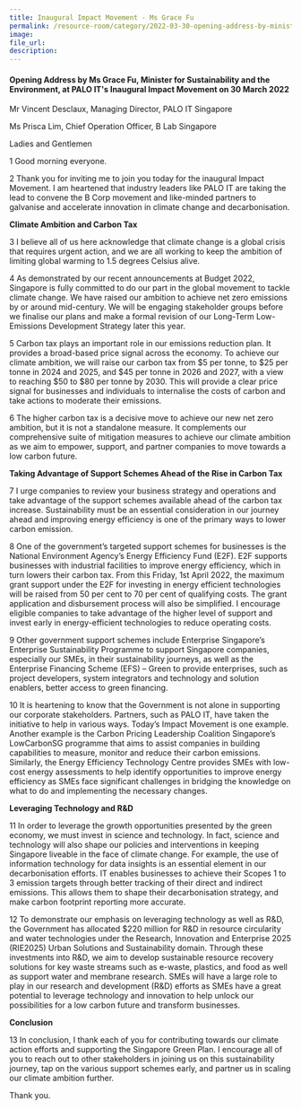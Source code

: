 ```yaml
---  
title: Inaugural Impact Movement - Ms Grace Fu
permalink: /resource-room/category/2022-03-30-opening-address-by-minister-at-inaugural-impact-movement
image:  
file_url:  
description:  
---  
```


#### Opening Address by Ms Grace Fu, Minister for Sustainability and the Environment, at PALO IT's Inaugural Impact Movement on 30 March 2022

Mr Vincent Desclaux, Managing Director, PALO IT Singapore  

Ms Prisca Lim, Chief Operation Officer, B Lab Singapore  

Ladies and Gentlemen  

1 Good morning everyone.  

2 Thank you for inviting me to join you today for the inaugural Impact Movement. I am heartened that industry leaders like PALO IT are taking the lead to convene the B Corp movement and like-minded partners to galvanise and accelerate innovation in climate change and decarbonisation.  

**Climate Ambition and Carbon Tax**  

3 I believe all of us here acknowledge that climate change is a global crisis that requires urgent action, and we are all working to keep the ambition of limiting global warming to 1.5 degrees Celsius alive.   

4 As demonstrated by our recent announcements at Budget 2022, Singapore is fully committed to do our part in the global movement to tackle climate change. We have raised our ambition to achieve net zero emissions by or around mid-century. We will be engaging stakeholder groups before we finalise our plans and make a formal revision of our Long-Term Low-Emissions Development Strategy later this year.  

5 Carbon tax plays an important role in our emissions reduction plan. It provides a broad-based price signal across the economy. To achieve our climate ambition, we will raise our carbon tax from $5 per tonne, to $25 per tonne in 2024 and 2025, and $45 per tonne in 2026 and 2027, with a view to reaching $50 to $80 per tonne by 2030. This will provide a clear price signal for businesses and individuals to internalise the costs of carbon and take actions to moderate their emissions.  

6 The higher carbon tax is a decisive move to achieve our new net zero ambition, but it is not a standalone measure. It complements our comprehensive suite of mitigation measures to achieve our climate ambition as we aim to empower, support, and partner companies to move towards a low carbon future.  

**Taking Advantage of Support Schemes Ahead of the Rise in Carbon Tax**

7 I urge companies to review your business strategy and operations and take advantage of the support schemes available ahead of the carbon tax increase. Sustainability must be an essential consideration in our journey ahead and improving energy efficiency is one of the primary ways to lower carbon emission.  

8 One of the government’s targeted support schemes for businesses is the National Environment Agency’s Energy Efficiency Fund (E2F). E2F supports businesses with industrial facilities to improve energy efficiency, which in turn lowers their carbon tax. From this Friday, 1st April 2022, the maximum grant support under the E2F for investing in energy efficient technologies will be raised from 50 per cent to 70 per cent of qualifying costs. The grant application and disbursement process will also be simplified. I encourage eligible companies to take advantage of the higher level of support and invest early in energy-efficient technologies to reduce operating costs.  

9 Other government support schemes include Enterprise Singapore’s Enterprise Sustainability Programme to support Singapore companies, especially our SMEs, in their sustainability journeys, as well as the Enterprise Financing Scheme (EFS) – Green to provide enterprises, such as project developers, system integrators and technology and solution enablers, better access to green financing.  

10 It is heartening to know that the Government is not alone in supporting our corporate stakeholders. Partners, such as PALO IT, have taken the initiative to help in various ways. Today’s Impact Movement is one example. Another example is the Carbon Pricing Leadership Coalition Singapore’s LowCarbonSG programme that aims to assist companies in building capabilities to measure, monitor and reduce their carbon emissions. Similarly, the Energy Efficiency Technology Centre provides SMEs with low-cost energy assessments to help identify opportunities to improve energy efficiency as SMEs face significant challenges in bridging the knowledge on what to do and implementing the necessary changes.  

**Leveraging Technology and R&D**

11 In order to leverage the growth opportunities presented by the green economy, we must invest in science and technology. In fact, science and technology will also shape our policies and interventions in keeping Singapore liveable in the face of climate change. For example, the use of information technology for data insights is an essential element in our decarbonisation efforts. IT enables businesses to achieve their Scopes 1 to 3 emission targets through better tracking of their direct and indirect emissions. This allows them to shape their decarbonisation strategy, and make carbon footprint reporting more accurate.   

12 To demonstrate our emphasis on leveraging technology as well as R&D, the Government has allocated $220 million for R&D in resource circularity and water technologies under the Research, Innovation and Enterprise 2025 (RIE2025) Urban Solutions and Sustainability domain. Through these investments into R&D, we aim to develop sustainable resource recovery solutions for key waste streams such as e-waste, plastics, and food as well as support water and membrane research. SMEs will have a large role to play in our research and development (R&D) efforts as SMEs have a great potential to leverage technology and innovation to help unlock our possibilities for a low carbon future and transform businesses.  

**Conclusion**

13 In conclusion, I thank each of you for contributing towards our climate action efforts and supporting the Singapore Green Plan. I encourage all of you to reach out to other stakeholders in joining us on this sustainability journey, tap on the various support schemes early, and partner us in scaling our climate ambition further.  

Thank you.
